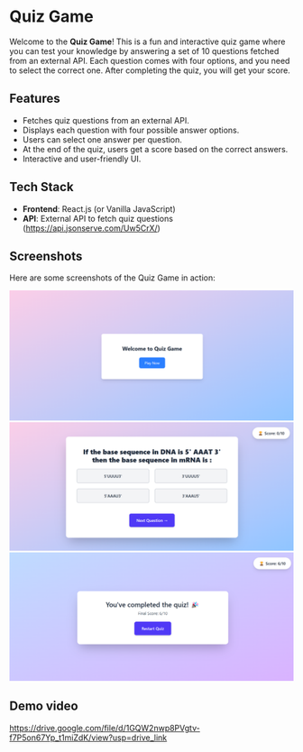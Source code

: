 # Quiz Game

Welcome to the **Quiz Game**! This is a fun and interactive quiz game where you can test your knowledge by answering a set of 10 questions fetched from an external API. Each question comes with four options, and you need to select the correct one. After completing the quiz, you will get your score.

## Features

- Fetches quiz questions from an external API.
- Displays each question with four possible answer options.
- Users can select one answer per question.
- At the end of the quiz, users get a score based on the correct answers.
- Interactive and user-friendly UI.

## Tech Stack

- **Frontend**: React.js (or Vanilla JavaScript)
- **API**: External API to fetch quiz questions (https://api.jsonserve.com/Uw5CrX/)

## Screenshots

Here are some screenshots of the Quiz Game in action:

![Quiz Screenshot 1](https://github.com/5umit1711/Quiz_Game/blob/fc1876ed6467769ab6f0a6f8182468ed280c0db9/Quiz_Game1.png)
![Quiz Screenshot 2](https://github.com/5umit1711/Quiz_Game/blob/fc1876ed6467769ab6f0a6f8182468ed280c0db9/Quiz_Game2.png)
![Quiz Screenshot 2](https://github.com/5umit1711/Quiz_Game/blob/fc1876ed6467769ab6f0a6f8182468ed280c0db9/Quiz_Game3.png)

## Demo video

https://drive.google.com/file/d/1GQW2nwp8PVgtv-f7P5on67Yp_t1miZdK/view?usp=drive_link


